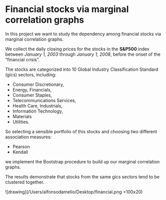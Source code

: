 # Financial stocks via marginal correlation graphs
In this project we want to study the dependency among financial stocks via marginal correlation graphs. 

We collect the daily closing prices for the stocks in the **S&P500** index between *January 1, 2003* through *January 1, 2008*, before the onset of the “financial crisis”.

The stocks are categorized into 10 Global Industry Classification Standard (gics) sectors, including:

+ Consumer Discretionary,
+ Energy, Financials, 
+ Consumer Staples, 
+ Telecommunications Services, 
+ Health Care, Industrials, 
+ Information Technology, 
+ Materials
+ Utilities. 

So selecting a sensible portfolio of this stocks and choosing two different association measures:

* Pearson 
* Kendall

we implement the Bootstrap procedure to build up our marginal correlation graphs.

The results demonstrate that stocks from the same gics sectors tend to be clustered together.

![drawing](/Users/alfonsodamelio/Desktop/financial.png =100x20)
